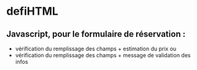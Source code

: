 # defiHTML 
## Javascript, pour le formulaire de réservation :
- vérification du remplissage des champs + estimation du prix
ou
- vérification du remplissage des champs + message de validation des infos
